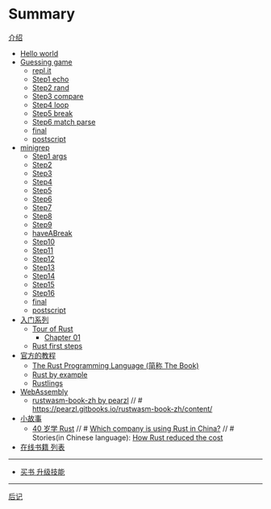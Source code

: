 # Summary

[介绍](./introduction.md)

- [Hello world](./helloworld.md)
- [Guessing game](./guessinggame/index.md)
  - [repl.it](./guessinggame/replit.md)
  - [Step1 echo](./guessinggame/step1.md)
  - [Step2 rand](./guessinggame/step2.md)
  - [Step3 compare](./guessinggame/step3.md)
  - [Step4 loop](./guessinggame/step4.md)
  - [Step5 break](./guessinggame/step5.md)
  - [Step6 match parse](./guessinggame/step6.md)
  - [final](./guessinggame/final.md)
  - [postscript](./guessinggame/postscript.md)
- [minigrep](./minigrep/index.md)
  - [Step1 args](./minigrep/step1.md)
  - [Step2](./minigrep/step2.md)
  - [Step3](./minigrep/step3.md)
  - [Step4](./minigrep/step4.md)
  - [Step5](./minigrep/step5.md)
  - [Step6](./minigrep/step6.md)
  - [Step7](./minigrep/step7.md)
  - [Step8](./minigrep/step8.md)
  - [Step9](./minigrep/step9.md)
  - [haveABreak](./minigrep/haveABreak.md)
  - [Step10](./minigrep/step10.md)
  - [Step11](./minigrep/step11.md)
  - [Step12](./minigrep/step12.md)
  - [Step13](./minigrep/step13.md)
  - [Step14](./minigrep/step14.md)
  - [Step15](./minigrep/step15.md)
  - [Step16](./minigrep/step16.md)
  - [final](./minigrep/final.md)
  - [postscript](./minigrep/postscript.md)
- [入门系列](./beginner.md)
  - [Tour of Rust](./tourofrust/chapter_00.md)
    - [Chapter 01](./tourofrust/chapter_01.md)
  - [Rust first steps](./rustfirststeps.md)
- [官方的教程]()
  - [The Rust Programming Language (简称 The Book)](./trpl.md)
  - [Rust by example](./rustbyexample.md)
  - [Rustlings](./rustlings.md)
- [WebAssembly]()
  - [rustwasm-book-zh by pearzl]() 
// # https://pearzl.gitbooks.io/rustwasm-book-zh/content/
- [小故事]()
  - [40 岁学 Rust]()
// # <a href="https://www.zhihu.com/question/312852144">Which company is using Rust in China?</a>
// # Stories(in Chinese language):     <a href="https://zhuanlan.zhihu.com/p/47796236" target="_blank">How Rust reduced the cost</a>
- [在线书籍 列表](./books_online.md)
---
- [买书 升级技能](./books.md)
---
[后记]()